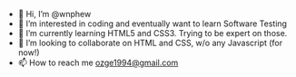- 👋 Hi, I’m @wnphew
- 👀 I’m interested in coding and eventually want to learn Software Testing
- 🌱 I’m currently learning HTML5 and CSS3. Trying to be expert on those.
- 💞️ I’m looking to collaborate on HTML and CSS, w/o any Javascript (for now!)
- 📫 How to reach me ozge1994@gmail.com

<!---
wnphew/wnphew is a ✨ special ✨ repository because its `README.md` (this file) appears on your GitHub profile.
You can click the Preview link to take a look at your changes.
--->
